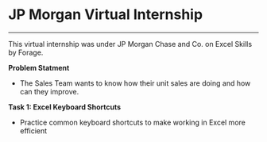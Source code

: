 # JP Morgan Virtual Internship
-------------------------------------------------------------------------------------------
This virtual internship was under JP Morgan Chase and Co. on Excel Skills by Forage.

**Problem Statment**
* The Sales Team wants to know how their unit sales are doing and how can they improve.

**Task 1: Excel Keyboard Shortcuts**
* Practice common keyboard shortcuts to make working in Excel more efficient

